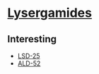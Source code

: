 # [Lysergamides](https://psychonautwiki.org/wiki/Lysergamide)

## Interesting

- [LSD-25](lsd.md)
- [ALD-52](https://psychonautwiki.org/wiki/ALD-52)
